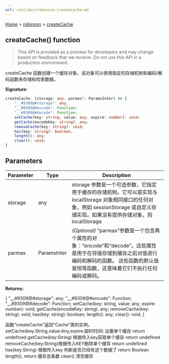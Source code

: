 ```yaml
---
url: /etc\doc/robinson.createcache.md
---
```

[Home](./index.md) > [robinson](./robinson.md) > [createCache](./robinson.createcache.md)

## createCache() function

> This API is provided as a preview for developers and may change based on feedback that we receive. Do not use this API in a production environment.

createCache 函数创建一个缓存对象，该对象可以使用指定的存储机制和编码/解码函数来存储和检索数据。

**Signature:**

```typescript
createCache: (storage: any, parmas?: ParamsInter) => {
    "__#9309@#storage": any;
    "__#9309@#encode": Function;
    "__#9309@#decode": Function;
    setCache(key: string, value: any, expire: number): void;
    getCache(encodeKey: string): any;
    removeCache(key: string): void;
    has(key: string): boolean;
    length(): any;
    clear(): void;
}
```

## Parameters

|  Parameter | Type | Description |
|  --- | --- | --- |
|  storage | any | storage 参数是一个可选参数，它指定用于缓存的存储机制。它可以是实现与 localStorage 对象相同接口的任何对象，例如 sessionStorage 或自定义存储实现。如果没有提供存储对象，则localStorage |
|  parmas | ParamsInter | *(Optional)* “parmas”参数是一个包含两个属性的对象：“encode”和“decode”。这些属性是用于在将值存储到缓存之前对值进行编码和解码的函数。 这些函数的默认值是恒等函数，这意味着它们不执行任何编码或解码。 |

**Returns:**

{ "\_\_#9309@#storage": any; "\_\_#9309@#encode": Function; "\_\_#9309@#decode": Function; setCache(key: string, value: any, expire: number): void; getCache(encodeKey: string): any; removeCache(key: string): void; has(key: string): boolean; length(): any; clear(): void; }

函数“createCache”返回“Cache”类的实例。 setCache(key:String,value:Any,expire:超时时间) 设置单个缓存 return undefined getCache(key:String) 根据传入key获取单个缓存 return undefined removeCache(key:String)根据传入KEY删除单个缓存 return undefined has(key:String) 根据传入key 判断是否已经有这个数据了 return Boolean length(), return 缓存总条数 clear() 清空缓存
